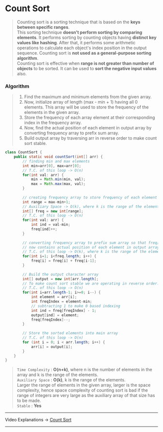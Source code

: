 # Count Sort
> Counting sort is a sorting technique that is based on the **keys between specific ranges**.       
> This sorting technique **doesn't perform sorting by comparing elements**. It performs sorting by counting objects having **distinct key values like hashing**. 
> After that, it performs some arithmetic operations to calculate each object's index position in the output sequence. 
> Counting sort is **not used as a general-purpose sorting algorithm**.         
> Counting sort is effective when **range is not greater than number of objects** to be sorted. It can be used to **sort the negative input values** also.      
### Algorithm
> 1. Find the maximum and minimum elements from the given array.
> 2. Now, initialize array of length (max - min + 1) having all 0 elements. This array will be used to store the frequency of the elements in the given array.
> 3. Store the frequency of each array element at their corresponding index in the frequency array.
> 4. Now, find the actual position of each element in output array by converting frequency array to prefix sum array.
> 5. Build output array by traversing arr in reverse order to make count sort stable.
```java
class CountSort {
    public static void countSort(int[] arr) {
        // finding min and max elements 
        int min=arr[0], max=arr[0];
        // T.C. of this loop -> O(n)
        for(int val: arr) {
            min = Math.min(min, val);
            max = Math.max(max, val);
        }
        
        // creating frequency array to store frequency of each element
        int range = max-min+1;
        // Auxiliary Space -> O(k), where k is the range of the elements
        int[] freq = new int[range];
        // T.C. of this loop -> O(n)
        for(int val: arr) {
            int ind = val-min;
            freq[ind]++; 
        }
        
        // converting frequency array to prefix sum array so that freq[i] 
        // now contains actual position of each element in output array
        // T.C. of this loop -> O(k), where k is the range of the elements
        for(int i=1; i<freq.length; i++) {
            freq[i] = freq[i] + freq[i-1];
        }
        
        // Build the output character array
        int[] output = new int[arr.length];
        // To make count sort stable we are operating in reverse order.
        // T.C. of this loop -> O(n)
        for(int i=arr.length-1; i>=0; i--) {
            int element = arr[i];
            int freqIndex = element-min;
            // subtracting 1 to make 0 based indexing
            int ind = freq[freqIndex] - 1;
            output[ind] = element;
            freq[freqIndex]--;
        }
        
        // Store the sorted elements into main array 
        // T.C. of this loop -> O(n)
        for (int i = 0; i < arr.length; i++) {
            arr[i] = output[i];
        }
    }
}
```
> `Time Complexity` : **O(n+k)**, where n is the number of elements in the array and k is the range of the elements.    
> `Auxiliary Space` : **O(k)**, k is the range of the elements.       
> Larger the range of elements in the given array, larger is the space complexity, hence space complexity of counting sort is bad if the
> range of integers are very large as the auxiliary array of that size has to be made.         
> `Stable` : **Yes** 
---  
Video Explanations -> [Count Sort](https://youtu.be/p-OyKUgIrx4?list=PL-Jc9J83PIiFc7hJ5eeCb579PS8p-en4f) 
<hr>

